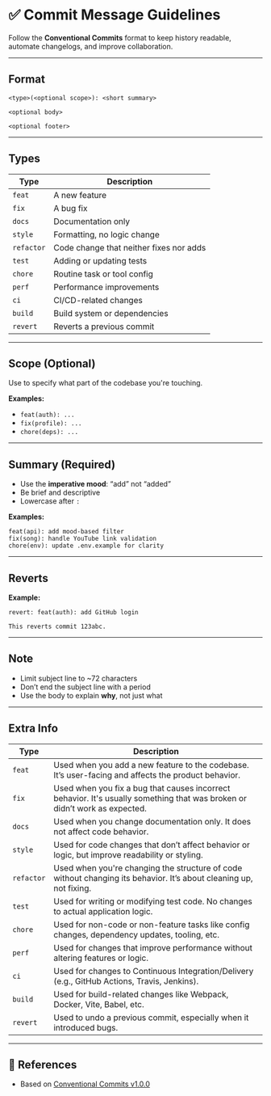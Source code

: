 # ✅ Commit Message Guidelines

Follow the **Conventional Commits** format to keep history readable, automate changelogs, and improve collaboration.

---

## Format

```
<type>(<optional scope>): <short summary>

<optional body>

<optional footer>
```

---

## Types

| Type        | Description                                 |
|-------------|---------------------------------------------|
| `feat`      | A new feature                               |
| `fix`       | A bug fix                                   |
| `docs`      | Documentation only                          |
| `style`     | Formatting, no logic change                 |
| `refactor`  | Code change that neither fixes nor adds     |
| `test`      | Adding or updating tests                    |
| `chore`     | Routine task or tool config                 |
| `perf`      | Performance improvements                    |
| `ci`        | CI/CD-related changes                       |
| `build`     | Build system or dependencies                |
| `revert`    | Reverts a previous commit                   |

---

## Scope (Optional)

Use to specify what part of the codebase you're touching.

**Examples:**
- `feat(auth): ...`
- `fix(profile): ...`
- `chore(deps): ...`

---

## Summary (Required)

- Use the **imperative mood**: “add” not “added”
- Be brief and descriptive
- Lowercase after `:`

**Examples:**

```
feat(api): add mood-based filter
fix(song): handle YouTube link validation
chore(env): update .env.example for clarity
```

---

## Reverts

**Example:**

```
revert: feat(auth): add GitHub login

This reverts commit 123abc.
```

---

## Note

- Limit subject line to ~72 characters
- Don’t end the subject line with a period
- Use the body to explain **why**, not just what

---

## Extra Info

| Type        | Description                                                                                                                       |
|-------------|-----------------------------------------------------------------------------------------------------------------------------------|
| `feat`      |Used when you add a new feature to the codebase. It’s user-facing and affects the product behavior.                                |
| `fix`       | Used when you fix a bug that causes incorrect behavior. It's usually something that was broken or didn’t work as expected.        |
| `docs`      | Used when you change documentation only. It does not affect code behavior.                                                        |
| `style`     | Used for code changes that don’t affect behavior or logic, but improve readability or styling.                                    |
| `refactor`  | Used when you're changing the structure of code without changing its behavior. It’s about cleaning up, not fixing.                |
| `test`      | Used for writing or modifying test code. No changes to actual application logic.                                                  |
| `chore`     | Used for non-code or non-feature tasks like config changes, dependency updates, tooling, etc.                                     |
| `perf`      | Used for changes that improve performance without altering features or logic.                                                     |
| `ci`        | Used for changes to Continuous Integration/Delivery (e.g., GitHub Actions, Travis, Jenkins).                                      |
| `build`     | Used for build-related changes like Webpack, Docker, Vite, Babel, etc.                                                            |
| `revert`    | Used to undo a previous commit, especially when it introduced bugs.                                                               |

---

## 🔗 References

- Based on [Conventional Commits v1.0.0](https://www.conventionalcommits.org/)
